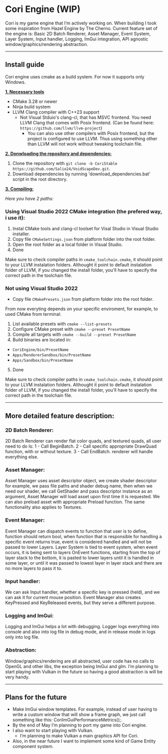 # Cori Engine (WIP)

Cori is my game engine that I’m actively working on. When building I took some inspiration from Hazel Engine by The Cherno. Current feature set of the engine is: Basic 2D Batch Renderer, Asset Manager, Event System, Layer System, Input handler, Logging, ImGui integration, API agnostic window/graphics/rendering abstraction.

***

## Install guide

Cori engine uses cmake as a build system. For now it supports only Windows. 

<ins>**1. Necessary tools**</ins>
- CMake 3.28 or newer 
- Ninja build system
- LLVM Clang compiler with C++23 support
	- Not Visual Stduio's clang-cl, that has MSVC frontend. You need LLVM Clang that comes with Posix frontend. (Can be found here: `https://github.com/llvm/llvm-project`)
		- You can also use other compilers with Posix frontend, but the project is configured to use LLVM. Thus using something other than LLVM will not work without tweaking toolchain file.

<ins>**2. Donwloading the repository and dependencies:**</ins>

1. Clone the repository with `git clone -b CoriStable https://github.com/Salio24/VoidScapeDev.git`.
2. Download dependencies by running 'download_dependencies.bat' script in the root directory.

<ins>**3. Compiling:**</ins>

*Here you have 2 paths:*

### Using Visual Studio 2022 CMake integration (the prefered way, i use it):

1. Instal CMake tools and clang-cl toolset for Visal Studio in Visual Studio installer.
2. Copy file `CMakeSettings.json` from platform folder into the root folder.
3. Open the root folder as a local folder in Visual Studio.
4. Done

Make sure to check compiler paths in `cmake_toolchain.cmake`, it should point to your LLVM instalation folders. Althought it point to default instalation folder of LLVM, if you changed the install folder, you'll have to specify the correct path in the toolchain file.

### Not using Visual Studio 2022

- Copy file `CMakePresets.json` from platform folder into the root folder.

From now everyting depends on your specific enviroment, for example, to used CMake from terminal:

1. List available presets with `cmake --list-presets`
2. Configure CMake preset with `cmake --preset PresetName`
3. Compile all targets with `cmake --build --preset PresetName`
4. Build binaries are located in: 
- `CoriEngine/bin/PresetName`
- `Apps/RendererSandbox/bin/PresetName`
- `Apps/Sandbox/bin/PresetName`
5. Done

Make sure to check compiler paths in `cmake_toolchain.cmake`, it should point to your LLVM instalation folders. Althought it point to default instalation folder of LLVM, if you changed the install folder, you'll have to specify the correct path in the toolchain file.

***

## More detailed feature description:

### 2D Batch Renderer:

2D Batch Renderer can render flat color quads, and textured quads, all user need to do Is:
1 - Call BeginBatch.
2 - Call specific appropriate DrawQuad function, with or without texture.
3 - Call EndBatch.
renderer will handle everything else. 

### Asset Manager:

Asset Manager uses asset descriptor object, we create shader descriptor for example, we pass file paths and shader debug name, then when we need our shader, we call GetShader and pass descriptor instance as an argument, Asset Manager will load asset upon first time it is requested. We can also preload asset with appropriate Preload function. The same functionality also applies to Textures.

### Event Manager: 

Event Manager can dispatch events to function that user is to define, function should return bool, when function that is responsible for handling a specific event returns true, event is considered handled and will not be passed to lower Layers. Layer System is tied to event system, when event occurs, it is being sent to layers OnEvent functions, starting from the top of layer stack to the bottom, it is pasted to lower layers until it is handled in some layer, or until it was passed to lowest layer in layer stack and there are no more layers to pass it to.

### Input handler:

We can ask Input handler, whether a specific key is pressed (held), and we can ask it for current mouse position. Event Manager also creates KeyPressed and KeyReleased events, but they serve a different purpose. 

### Logging and ImGui:

Logging and ImGui helps a lot with debugging. Logger logs everything into console and also into log file in debug mode, and in release mode in logs only into log file.
	
### Abstraction:

Window/graphics/rendering are all abstracted, user code has no calls to OpenGL and other libs, the exception being ImGui and glm. I’m planning to start playing with Vulkan in the future so having a good abstraction is will be very handy. 

***

## Plans for the future

- Make ImGui window templates. For example, instead of user having to write a custom window that will show a frame graph, we just call something like this: CoriImGuiPerformanceMetrics();.
- By the end of May I’m planning to port my game into Cori engine.
- I also want to start playing with Vulkan.
	- I’m planning to make Vulkan a main graphics API for Cori.
- Also, in the near future I want to implement some kind of Game Entity component system.

